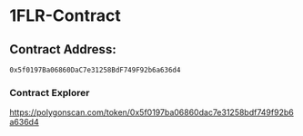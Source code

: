 # 1FLR-Contract

## Contract Address:
`0x5f0197Ba06860DaC7e31258BdF749F92b6a636d4`

### Contract Explorer
https://polygonscan.com/token/0x5f0197ba06860dac7e31258bdf749f92b6a636d4
